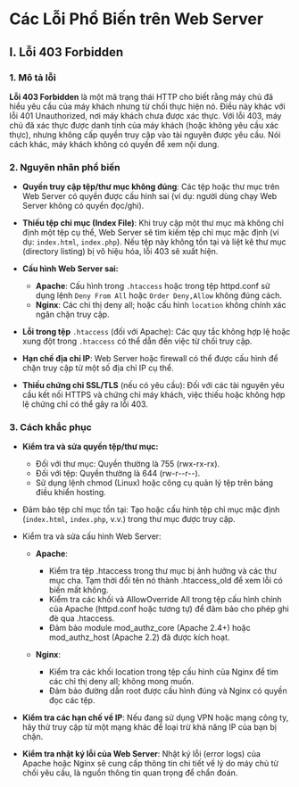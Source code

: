 
# Các Lỗi Phổ Biến trên Web Server
## I. Lỗi 403 Forbidden
### 1. Mô tả lỗi
**Lỗi 403 Forbidden** là một mã trạng thái HTTP cho biết rằng máy chủ đã hiểu yêu cầu của máy khách nhưng từ chối thực hiện nó. Điều này khác với lỗi 401 Unauthorized, nơi máy khách chưa được xác thực. Với lỗi 403, máy chủ đã xác thực được danh tính của máy khách (hoặc không yêu cầu xác thực), nhưng không cấp quyền truy cập vào tài nguyên được yêu cầu. Nói cách khác, máy khách không có quyền để xem nội dung.
### 2. Nguyên nhân phổ biến
- **Quyền truy cập tệp/thư mục không đúng**: Các tệp hoặc thư mục trên Web Server có quyền được cấu hình sai (ví dụ: người dùng chạy Web Server không có quyền đọc/ghi).
- **Thiếu tệp chỉ mục (Index File)**: Khi truy cập một thư mục mà không chỉ định một tệp cụ thể, Web Server sẽ tìm kiếm tệp chỉ mục mặc định (ví dụ: `index.html`, `index.php`). Nếu tệp này không tồn tại và liệt kê thư mục (directory listing) bị vô hiệu hóa, lỗi 403 sẽ xuất hiện.
- **Cấu hình Web Server sai:**
    - **Apache**: Cấu hình trong `.htaccess` hoặc trong tệp httpd.conf sử dụng lệnh `Deny From All` hoặc `Order Deny,Allow` không đúng cách.
    - **Nginx**: Các chỉ thị deny all; hoặc cấu hình `location` không chính xác ngăn chặn truy cập.

- **Lỗi trong tệp** `.htaccess` (đối với Apache): Các quy tắc không hợp lệ hoặc xung đột trong `.htaccess` có thể dẫn đến việc từ chối truy cập.
- **Hạn chế địa chỉ IP**: Web Server hoặc firewall có thể được cấu hình để chặn truy cập từ một số địa chỉ IP cụ thể.
- **Thiếu chứng chỉ SSL/TLS** (nếu có yêu cầu): Đối với các tài nguyên yêu cầu kết nối HTTPS và chứng chỉ máy khách, việc thiếu hoặc không hợp lệ chứng chỉ có thể gây ra lỗi 403.

### 3. Cách khắc phục
- **Kiểm tra và sửa quyền tệp/thư mục:**
    - Đối với thư mục: Quyền thường là 755 (rwx-rx-rx).
    - Đối với tệp: Quyền thường là 644 (rw-r--r--).
    - Sử dụng lệnh chmod (Linux) hoặc công cụ quản lý tệp trên bảng điều khiển hosting.

- Đảm bảo tệp chỉ mục tồn tại: Tạo hoặc cấu hình tệp chỉ mục mặc định (`index.html`, `index.php`, v.v.) trong thư mục được truy cập.
- Kiểm tra và sửa cấu hình Web Server:
    - **Apache**:
        - Kiểm tra tệp .htaccess trong thư mục bị ảnh hưởng và các thư mục cha. Tạm thời đổi tên nó thành .htaccess_old để xem lỗi có biến mất không.
        - Kiểm tra các khối <Directory> và AllowOverride All trong tệp cấu hình chính của Apache (httpd.conf hoặc tương tự) để đảm bảo cho phép ghi đè qua .htaccess.
        - Đảm bảo module mod_authz_core (Apache 2.4+) hoặc mod_authz_host (Apache 2.2) đã được kích hoạt.
    
    - **Nginx**:
        - Kiểm tra các khối location trong tệp cấu hình của Nginx để tìm các chỉ thị deny all; không mong muốn.
        - Đảm bảo đường dẫn root được cấu hình đúng và Nginx có quyền đọc các tệp.

- **Kiểm tra các hạn chế về IP**: Nếu đang sử dụng VPN hoặc mạng công ty, hãy thử truy cập từ một mạng khác để loại trừ khả năng IP của bạn bị chặn.
- **Kiểm tra nhật ký lỗi của Web Server**: Nhật ký lỗi (error logs) của Apache hoặc Nginx sẽ cung cấp thông tin chi tiết về lý do máy chủ từ chối yêu cầu, là nguồn thông tin quan trọng để chẩn đoán.
    

